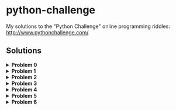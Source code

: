 # python-challenge
My solutions to the "Python Challenge" online programming riddles: http://www.pythonchallenge.com/

## Solutions
<details>
<summary><strong>Problem 0</strong></summary>
The hint is pretty informative for this problem; change the current number
in the url to the given number on the webpage, which is 2<sup>38</sup>. 
Open the new url in the default browser.
</details>

<details>
<summary><strong>Problem 1</strong></summary>
Caesar cipher where the given image is the key to the cipher:</br>
K -> M (shift two positions right)</br>
O -> Q (shift two positions right)</br>
E -> G (shift two positions right)</br>

The everybody thinks "twice" part is also hinting to the fact that we should
shift all letters in the jumbled text below to the right.</br>

Create a parsetree using BeautifulSoup to find the encrypted text, then using 
the key to the cipher, decrypt the message.</br>

Once the message is decrypted, it tells us to decrypt the url. Decrypt the name
of the html file and use that as the name of the next html page.
</details>

<details>
<summary><strong>Problem 2</strong></summary>
The hint for this problem directs us to the page source, which contains
a very large comment with a note saying "find rare characters". Send a get
request to the page and construct a BeautifulSoup parser to find the second
comment (the one with mess of characters) then use a dictionary to keep count
of all the characters. Then find the keys with the smallest value associated
with them.</br>

Once we have a dictionary of the characters and the number of times they appear,
we can sort them based on their values and view the results. We'll notice that
the first eight characters in acending order of appearence will spell 
'equality'. We'll use this as the name of the next riddle's page.
</details>

<details>
<summary><strong>Problem 3</strong></summary>
Similar to the last problem, the bulk of 3.py is scraping a large comment
from the source of the webpage in order to find the name of the next webpage
to visit. The hint this time is to look for one "small letter" surrounded
by exactly three "big bodyguards" (letters) on each of its sides. To find all
matches of this pattern, construct a regular expression that will match to
exactly three uppercase letters, a single lowercase letter, and an additional
three uppercase letters. We'll preserve the named group for the lowercase
letters then join them together to get the name of the next webpage.
</details>

<details>
<summary><strong>Problem 4</strong></summary>
The image on the webpage is an anchor to another webpage with a similar
url. Appended to the end of the url however is a web-query entitled "nothing"
with a value of 44827. The content of the new page is "and the next nothing is",
followed by a number. This hints that we should alter the web-query by changing
the value of the webquery to the number found on the content of this page. 

Another hint is provided in the source code of the original page informing us
that we need not go past 400 new pages. The pattern described above will repeat
until a special webpage is found containing the name of the next page.
</details>

<details>
<summary><strong>Problem 5</strong></summary>
The first hint for this problem is the title of the webpage: 'peak hell'.
When pronounced, it sounds very similar to 'pickle', which is the builtin
python object serialization package. When viewing the the source code of the
webpage, there is a 'peakhell' tag that links to a pickle file. We'll download
the file (prompting the user if they are okay with deserializing the file) then
view its contents.

Each line from the file is part of an ASCII art textual representation of the name
for the next webpage. Printing out each line and then following the link to the
webpage 'channel' will bring us the the sixth riddle.
</details>

<details>
<summary><strong>Problem 6</strong></summary>
The first hint to this problem is in a comment in the page's source: `<!-- <!--zip --> `
With this knowledge, we can traverse to zip.html, which tells us to 'find the zip'.

From there, we'll navigate to the original page (`/channel`) and navigate to `.zip`
instead of `.html`. This will trigger a download of a zip file, which we'll then
extract to find a large number of files.

One of the files from the zip folder is a readme, which will tell us which file to
start reading from first.
</details>
